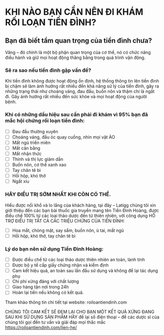 # KHI NÀO BẠN CẦN NÊN ĐI KHÁM RỐI LOẠN TIỀN ĐÌNH?

## Bạn đã biết tầm quan trọng của tiền đình chưa?
Vâng – đó chính là một bộ phận quan trọng của cơ thể, nó có chức năng điều hành và giữ mọi hoạt động thăng bằng trong quá trình vận động.

### Sẽ ra sao nếu tiền đình gặp vấn đề?
Khi tiền đình không được hoạt động ổn định, hệ thống thông tin lên tiền đình bị chậm sẽ làm ảnh hưởng rất nhiều đến khả năng sử lý của tiền đình, gây ra những trạng thái như choáng váng, đau đầu, buồn nôn và thậm chí là ngất đi. Gây ảnh hưởng rất nhiều đến sức khỏe và mọi hoạt động của người bệnh.

### Khi có những dấu hiệu sau cần phải đi khám vì 95% bạn đã mắc hội chứng rối loạn tiền đình:

- [ ] Đau đầu thường xuyên
- [ ] Choáng váng, đầu óc quay cuồng, nhìn mọi vật ẢO
- [ ] Mất ngủ triền miên
- [ ] Mất cân bằng 
- [ ] Mất nhận thức
- [ ] Thính và thị lực giảm dần
- [ ] Buồn nôn, cơ thể xanh xao
- [ ] Tay chân tê bì
- [ ] Hồi hộp, khó thở
- [ ] Ngất xỉu

### HÃY ĐIỀU TRỊ SỚM NHẤT KHI CÒN CÓ THỂ.

Hiểu được nổi khổ và lo lắng của khách hàng, tại đây – Latigg chúng tôi xin giới thiệu đến các bạn bài thuốc gia truyền mang tên Tiền Đình Hoàng, được điều chế 100% từ các loại thảo dược đến từ thiên nhiên, với công dụng HỔ TRỢ ĐIỀU TRỊ TẤT CẢ CÁC TRIỆU CHỨNG CỦA TIỀN ĐÌNH:

- [ ] Hoa mắt, chóng mặt, say sẩm, buồn nôn, ù tai, mất ngủ
- [ ] Hồi hộp, khó thở, tay chân tê bì

### Lý do bạn nên sử dụng Tiền Đình Hoàng:

- [ ] Được điều chế từ các loại thảo dược thiên nhiên an toàn, lành tính
- [ ] Được bộ y tế cấp giấy chứng nhận và kiểm định
- [ ] Cam kết hiệu quả, an toàn sau lần đầu sử dụng và không để lại tác dụng phụ
- [ ] Chi phí xứng đáng với chất lượng
- [ ] Giao hàng tận nơi trong 24h
- [ ] Hoàn lại tiền nếu không có kết quả.

Tham khảo thông tin chi tiết tại website: roiloantiendinh.com

CHÚNG TÔI CAM KẾT SẼ ĐEM LẠI CHO BẠN MỘT KẾT QUẢ XỨNG ĐANG SAU KHI SỬ DỤNG SẢN PHẨM
HÃY để lại số điện thoại – để các dược sĩ của chúng tôi gọi đến tư vấn và giải đáp mọi thắc mắc https://roiloantiendinh.com/lien-he/
